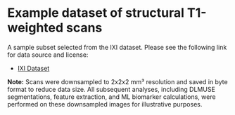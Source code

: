 # Example dataset of structural T1-weighted scans

A sample subset selected from the IXI dataset. Please see the following link for data source and license:
    
- [IXI Dataset](http://brain-development.org/ixi-dataset)

**Note:** Scans were downsampled to 2x2x2 mm³ resolution and saved in byte format to reduce data size. All subsequent analyses, including DLMUSE segmentations, feature extraction, and ML biomarker calculations, were performed on these downsampled images for illustrative purposes.
